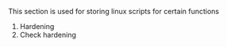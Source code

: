 This section is used for storing linux scripts for certain functions

1. Hardening
2. Check hardening
